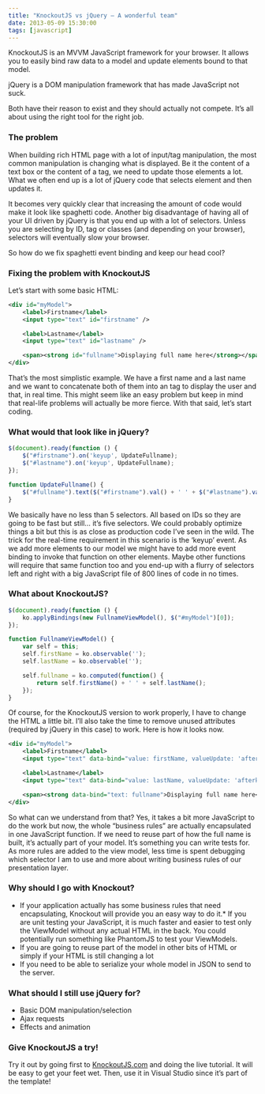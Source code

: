 ```yaml
---
title: "KnockoutJS vs jQuery – A wonderful team"
date: 2013-05-09 15:30:00
tags: [javascript]
---
```


KnockoutJS is an MVVM JavaScript framework for your browser. It allows you to easily bind raw data to a model and update elements bound to that model.

jQuery is a DOM manipulation framework that has made JavaScript not suck. 

Both have their reason to exist and they should actually not compete. It’s all about using the right tool for the right job.

### The problem

When building rich HTML page with a lot of input/tag manipulation, the most common manipulation is changing what is displayed. Be it the content of a text box or the content of a tag, we need to update those elements a lot. What we often end up is a lot of jQuery code that selects element and then updates it.

It becomes very quickly clear that increasing the amount of code would make it look like spaghetti code. Another big disadvantage of having all of your UI driven by jQuery is that you end up with a lot of selectors. Unless you are selecting by ID, tag or classes (and depending on your browser), selectors will eventually slow your browser. 

So how do we fix spaghetti event binding and keep our head cool?

### Fixing the problem with KnockoutJS

Let’s start with some basic HTML:

```xml
<div id="myModel">    
    <label>Firstname</label>
    <input type="text" id="firstname" />

    <label>Lastname</label>
    <input type="text" id="lastname" />

    <span><strong id="fullname">Displaying full name here</strong></span>
</div>
```

That’s the most simplistic example. We have a first name and a last name and we want to concatenate both of them into an tag to display the user and that, in real time. This might seem like an easy problem but keep in mind that real-life problems will actually be more fierce. With that said, let’s start coding.

### What would that look like in jQuery?

```js
$(document).ready(function () {
    $("#firstname").on('keyup', UpdateFullname);
    $("#lastname").on('keyup', UpdateFullname);
});

function UpdateFullname() {
    $("#fullname").text($("#firstname").val() + ' ' + $("#lastname").val());
}
```

We basically have no less than 5 selectors. All based on IDs so they are going to be fast but still… it’s five selectors. We could probably optimize things a bit but this is as close as production code I’ve seen in the wild. The trick for the real-time requirement in this scenario is the ‘keyup’ event. As we add more elements to our model we might have to add more event binding to invoke that function on other elements. Maybe other functions will require that same function too and you end-up with a flurry of selectors left and right with a big JavaScript file of 800 lines of code in no times.

### What about KnockoutJS?

```js
$(document).ready(function () {
    ko.applyBindings(new FullnameViewModel(), $("#myModel")[0]);
});

function FullnameViewModel() {
    var self = this;
    self.firstName = ko.observable('');
    self.lastName = ko.observable('');

    self.fullname = ko.computed(function() {
        return self.firstName() + ' ' + self.lastName();
    });
}
```

Of course, for the KnockoutJS version to work properly, I have to change the HTML a little bit. I’ll also take the time to remove unused attributes (required by jQuery in this case) to work. Here is how it looks now.


```xml
<div id="myModel">    
    <label>Firstname</label>
    <input type="text" data-bind="value: firstName, valueUpdate: 'afterkeydown'" />

    <label>Lastname</label>
    <input type="text" data-bind="value: lastName, valueUpdate: 'afterkeydown'" />

    <span><strong data-bind="text: fullname">Displaying full name here</strong></span>
</div>
```

So what can we understand from that? Yes, it takes a bit more JavaScript to do the work but now, the whole “business rules” are actually encapsulated in one JavaScript function. If we need to reuse part of how the full name is built, it’s actually part of your model. It’s something you can write tests for. As more rules are added to the view model, less time is spent debugging which selector I am to use and more about writing business rules of our presentation layer.

### Why should I go with Knockout?

*   If your application actually has some business rules that need encapsulating, Knockout will provide you an easy way to do it.*   If you are unit testing your JavaScript, it is much faster and easier to test only the ViewModel without any actual HTML in the back. You could potentially run something like PhantomJS to test your ViewModels.
*   If you are going to reuse part of the model in other bits of HTML or simply if your HTML is still changing a lot
*   If you need to be able to serialize your whole model in JSON to send to the server.

### What should I still use jQuery for?

*   Basic DOM manipulation/selection
*   Ajax requests
*   Effects and animation

### Give KnockoutJS a try!

Try it out by going first to [KnockoutJS.com](http://ww.knockoutjs.com) and doing the live tutorial. It will be easy to get your feet wet. Then, use it in Visual Studio since it’s part of the template!
